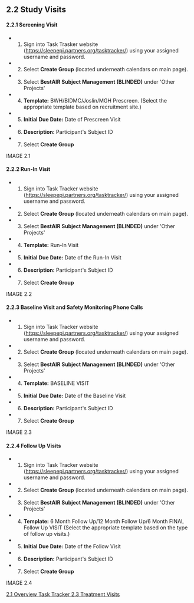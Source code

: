 ## 2.2 Study Visits

#### 2.2.1 Screening Visit

* 1. Sign into Task Trasker website (https://sleepepi.partners.org/tasktracker/) using your assigned username and password.
* 2. Select **Create Group** (located underneath calendars on main page).
* 3. Select **BestAIR Subject Management (BLINDED)** under 'Other Projects'
* 4. **Template:** BWH/BIDMC/Joslin/MGH Prescreen. (Select the appropriate template based on recruitment site.)
* 5. **Initial Due Date:** Date of Prescreen Visit
* 6. **Description:** Participant's Subject ID
* 7. Select **Create Group**

IMAGE 2.1


#### 2.2.2 Run-In Visit

* 1. Sign into Task Tracker website (https://sleepepi.partners.org/tasktracker/) using your assigned username and password.
* 2. Select **Create Group** (located underneath calendars on main page).
* 3. Select **BestAIR Subject Management (BLINDED)** under 'Other Projects'
* 4. **Template:** Run-In Visit
* 5. **Initial Due Date:** Date of the Run-In Visit
* 6. **Description:** Participant's Subject ID
* 7. Select **Create Group**

IMAGE 2.2


#### 2.2.3 Baseline Visit and Safety Monitoring Phone Calls

* 1. Sign into Task Tracker website (https://sleepepi.partners.org/tasktracker/) using your assigned username and password.
* 2. Select **Create Group** (located underneath calendars on main page).
* 3. Select **BestAIR Subject Management (BLINDED)** under 'Other Projects'
* 4. **Template:** BASELINE VISIT
* 5. **Initial Due Date:** Date of the Baseline Visit
* 6. **Description:** Participant's Subject ID
* 7. Select **Create Group**

IMAGE 2.3

#### 2.2.4 Follow Up Visits

* 1. Sign into Task Tracker website (https://sleepepi.partners.org/tasktracker/) using your assigned username and password.
* 2. Select **Create Group** (located underneath calendars on main page).
* 3. Select **BestAIR Subject Management (BLINDED)** under 'Other Projects'
* 4. **Template:** 6 Month Follow Up/12 Month Follow Up/6 Month FINAL Follow Up VISIT (Select the appropriate template based on the type of follow up visits.)
* 5. **Initial Due Date:** Date of the Follow Visit
* 6. **Description:** Participant's Subject ID
* 7. Select **Create Group**

IMAGE 2.4


<div class="center">
<div class="btn-group">
  <a href=":pages_path:/manuals/task-tracker/2-01-overview.md" class="btn btn-default">
    <span class="glyphicon glyphicon-chevron-left"></span>
    2.1 Overview
  </a>

  <a href=":pages_path:/manuals/task-tracker" class="btn btn-default">
    <span class="glyphicon glyphicon-chevron-up"></span>
    Task Tracker
  </a>

  <a href=":pages_path:/manuals/task-tracker/2-03-01-pap-rt-visits.md" class="btn btn-success">
    2.3 Treatment Visits
    <span class="glyphicon glyphicon-chevron-right"></span>
  </a>
</div>
</div>

